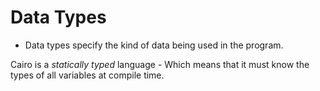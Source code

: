 # Data Types

- Data types  specify the kind of data being used in the program.

Cairo is a _statically typed_ language - Which means that it must know the types of all variables at compile time.